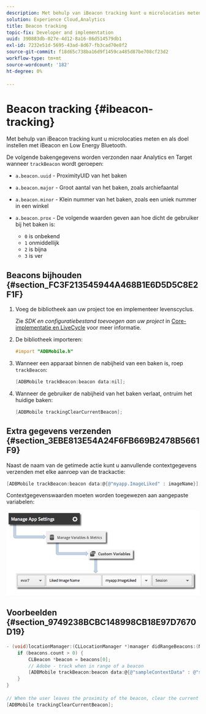 ```yaml
---
description: Met behulp van iBeacon tracking kunt u microlocaties meten en als doel instellen met iBeacon en Low Energy Bluetooth.
solution: Experience Cloud,Analytics
title: Beacon tracking
topic-fix: Developer and implementation
uuid: 390883db-027e-4d12-8a16-86d514579db1
exl-id: 7232e51d-5695-43ad-8d67-fb3cad70e8f2
source-git-commit: f18d65c738ba16d9f1459ca485d87be708cf23d2
workflow-type: tm+mt
source-wordcount: '182'
ht-degree: 0%

---
```


# Beacon tracking {#ibeacon-tracking}

Met behulp van iBeacon tracking kunt u microlocaties meten en als doel instellen met iBeacon en Low Energy Bluetooth.

De volgende bakengegevens worden verzonden naar Analytics en Target wanneer `trackBeacon` wordt geroepen:

* `a.beacon.uuid` - ProximityUID van het baken
* `a.beacon.major` - Groot aantal van het baken, zoals archiefaantal
* `a.beacon.minor` - Klein nummer van het baken, zoals een uniek nummer in een winkel
* `a.beacon.prox` - De volgende waarden geven aan hoe dicht de gebruiker bij het baken is:

   * `0` is onbekend
   * `1` onmiddellijk
   * `2` is bijna
   * `3` is ver

## Beacons bijhouden {#section_FC3F213545944A468B1E6D5D5C8E2F1F}

1. Voeg de bibliotheek aan uw project toe en implementeer levenscyclus.

   Zie *SDK en configuratiebestand toevoegen aan uw project* in [Core-implementatie en LiveCycle](/help/ios/getting-started/dev-qs.md) voor meer informatie.
1. De bibliotheek importeren:

   ```objective-c
   #import "ADBMobile.h"
   ```

1. Wanneer een apparaat binnen de nabijheid van een baken is, roep `trackBeacon`:

   ```objective-c
   [ADBMobile trackBeacon:beacon data:nil];
   ```

1. Wanneer de gebruiker de nabijheid van het baken verlaat, ontruim het huidige baken:

   ```objective-c
   [ADBMobile trackingClearCurrentBeacon];
   ```

## Extra gegevens verzenden {#section_3EBE813E54A24F6FB669B2478B5661F9}

Naast de naam van de getimede actie kunt u aanvullende contextgegevens verzenden met elke aanroep van de trackactie:

```objective-c
[ADBMobile trackBeacon:beacon data:@{@"myapp.ImageLiked" : imageName}];
```

Contextgegevenswaarden moeten worden toegewezen aan aangepaste variabelen:

![](assets/map-variable-context-ltv.png)

## Voorbeelden {#section_9749238BCBC148998CB18E97D7670D19}

```objective-c
- (void)locationManager:(CLLocationManager *)manager didRangeBeacons:(NSArray *)beacons inRegion:(CLBeaconRegion *)region { 
    if (beacons.count > 0) { 
        CLBeacon *beacon = beacons[0]; 
        // Adobe - track when in range of a beacon 
        [ADBMobile trackBeacon:beacon data:@{@"sampleContextData" : @"sampleContextDataVal"}]; 
    } 
} 
 
// When the user leaves the proximity of the beacon, clear the current beacon 
[ADBMobile trackingClearCurrentBeacon];
```
